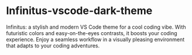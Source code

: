 # Infinitus-vscode-dark-theme
Infinitus: a stylish and modern VS Code theme for a cool coding vibe. With futuristic colors and easy-on-the-eyes contrasts, it boosts your coding experience. Enjoy a seamless workflow in a visually pleasing environment that adapts to your coding adventures.
